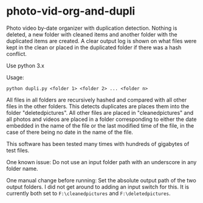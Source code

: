 # photo-vid-org-and-dupli
Photo video by-date organizer with duplication detection. Nothing is deleted, a new folder with cleaned items and another folder with the duplicated items are created. A clear output log is shown on what files were kept in the clean or placed in the duplicated folder if there was a hash conflict.

Use python 3.x

Usage: 

`python dupli.py <folder 1> <folder 2> ... <folder n> `
  
All files in all folders are recursively hashed and compared with all other files in the other folders. This detects duplicates are places them into the folder "deletedpictures". All other files are placed in "cleanedpictures" and all photos and videos are placed in a folder corresponding to either the date embedded in the name of the file or the last modified time of the file, in the case of there being no date in the name of the file.

This software has been tested many times with hundreds of gigabytes of test files. 

One known issue: 
Do not use an input folder path with an underscore in any folder name.

One manual change before running: 
Set the absolute output path of the two output folders. I did not get around to adding an input switch for this. It is currently both set to `F:\cleanedpictures` and `F:\deletedpictures`.


